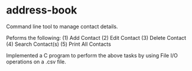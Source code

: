 # address-book

Command line tool to manage contact details.

Peforms the following:
(1) Add Contact
(2) Edit Contact
(3) Delete Contact
(4) Search Contact(s)
(5) Print All Contacts

Implemented a C program to perform the above tasks by using File I/O operations on a .csv file.
